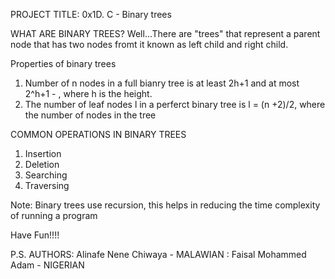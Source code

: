 PROJECT TITLE: 0x1D. C - Binary trees

WHAT ARE BINARY TREES? 
Well...There are "trees" that represent a parent node that has two nodes fromt it known as left child and right child.

Properties of binary trees
1. Number of n nodes in a full bianry tree is at least 2h+1 and at most 2^h+1 - , where h is the height.
2. The number of leaf nodes l in a perferct binary tree is l = (n +2)/2, where the number of nodes in the tree

COMMON OPERATIONS IN BINARY TREES
1. Insertion
2. Deletion
3. Searching
4. Traversing

Note: Binary trees use recursion, this helps in reducing the time complexity of running a program

Have Fun!!!! 

P.S. AUTHORS: Alinafe Nene Chiwaya - MALAWIAN
            : Faisal Mohammed Adam - NIGERIAN